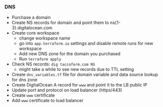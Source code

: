 ### DNS
* Purchase a domain
* Create NS records for domain and point them to ns{1-3}.digitalocean.com
* Create core workspace
    - change workspace name
    - go into `app.terraform.io` settings and disable remote runs for new workspace
    - Add new DNS zone for the domain you purchased
    - Run `terraform apply`
* Check NS records: `dig taccoform.com NS`
    - might take a while to see new records due to TTL setting
* Create `dns_variables.tf` file for domain variable and data source lookup for dns zone
* Create DigitalOcean A record for `www` and point it to the LB public IP
* Update port and protocol on load balancer (https/443)
* Create `www` certificate 
* Add `www` certificate to load balancer
